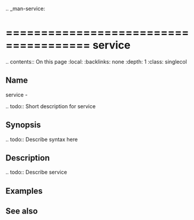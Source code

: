 .. _man-service:

======================================
service
======================================

.. contents:: On this page
    :local:
    :backlinks: none
    :depth: 1
    :class: singlecol

Name
----
service - 

.. todo::
    Short description for service

Synopsis
--------
.. todo::
   Describe syntax here

Description
-----------
.. todo::
    Describe service

Examples
--------

See also
--------

